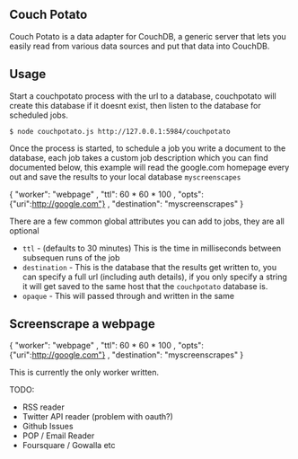 ## Couch Potato

Couch Potato is a data adapter for CouchDB, a generic server that lets you easily read from various data sources and put that data into CouchDB.

## Usage

Start a couchpotato process with the url to a database, couchpotato will create this database if it doesnt exist, then listen to the database for scheduled jobs.

    $ node couchpotato.js http://127.0.0.1:5984/couchpotato

Once the process is started, to schedule a job you write a document to the database, each job takes a custom job description which you can find documented below, this example will read the google.com homepage every out and save the results to your local database `myscreenscapes`

   { "worker": "webpage"
   , "ttl": 60 * 60 * 100
   , "opts": {"uri":http://google.com"}
   , "destination": "myscreenscrapes"
   }

There are a few common global attributes you can add to jobs, they are all optional

* `ttl` - (defaults to 30 minutes) This is the time in milliseconds between subsequen runs of the job
* `destination` - This is the database that the results get written to, you can specify a full url (including auth details), if you only specify a string it will get saved to the same host that the `couchpotato` database is.
* `opaque` - This will passed through and written in the same

## Screenscrape a webpage

   { "worker": "webpage"
   , "ttl": 60 * 60 * 100
   , "opts": {"uri":http://google.com"}
   , "destination": "myscreenscrapes"
   }


This is currently the only worker written.

TODO:
 * RSS reader
 * Twitter API reader (problem with oauth?)
 * Github Issues
 * POP / Email Reader
 * Foursquare / Gowalla etc


